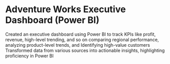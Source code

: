 # Adventure Works Executive Dashboard (Power BI)

Created an executive dashboard using Power BI to track KPIs like profit, revenue, high-level trending, and so on
comparing regional performance, analyzing product-level trends, and Identifying high-value customers
Transformed data from various sources into actionable insights, highlighting proficiency in Power BI
